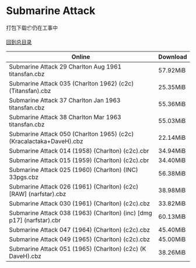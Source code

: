 # Submarine Attack

打包下载📦仍在工事中

[回到总目录](/Catalogs.md)







Online | Download
--- | ---
Submarine Attack 29 Charlton Aug 1961 titansfan.cbz | 57.92MiB
Submarine Attack 035 (Charlton 1962) (c2c) (Titansfan).cbz | 25.35MiB
Submarine Attack 37 Charlton Jan 1963 titansfan.cbz | 55.36MiB
Submarine Attack 38 Charlton Mar 1963 titansfan.cbz | 55.03MiB
Submarine Attack 050 (Charlton 1965) (c2c) (Kracalactaka+DaveH).cbz | 22.14MiB
Submarine Attack 014 (1958) (Charlton) (c2c).cbr | 34.94MiB
Submarine Attack 015 (1959) (Charlton) (c2c).cbr | 34.40MiB
Submarine Attack 025 (1960) (Charlton) (INC) 33pgs.cbz | 56.38MiB
Submarine Attack 026 (1961) (Charlton) (c2c) [RAW] (narfstar).cbz | 38.98MiB
Submarine Attack 030 (1961) (Charlton) (c2c).cbz | 33.82MiB
Submarine Attack 038 (1963) (Charlton) (inc) [dmg p17] (narfstar).cbr | 60.13MiB
Submarine Attack 047 (1964) (Charlton) (c2c).cbz | 45.40MiB
Submarine Attack 049 (1965) (Charlton) (c2c).cbz | 45.00MiB
Submarine Attack 051 (1965) (Charlton) (c2c) (K DaveH).cbz | 38.26MiB